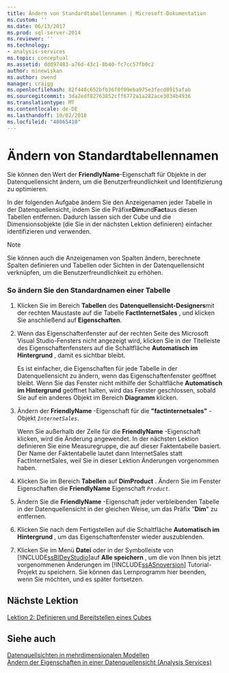 ```yaml
---
title: Ändern von Standardtabellennamen | Microsoft-Dokumentation
ms.custom: ''
ms.date: 06/13/2017
ms.prod: sql-server-2014
ms.reviewer: ''
ms.technology:
- analysis-services
ms.topic: conceptual
ms.assetid: ddd97483-a76d-43c1-8b40-fc7cc57fb0c2
author: minewiskan
ms.author: owend
manager: craigg
ms.openlocfilehash: 82f448c652bfb36f0f09eba975e3fecd8915afab
ms.sourcegitcommit: 3da2edf82763852cff6772a1a282ace3034b4936
ms.translationtype: MT
ms.contentlocale: de-DE
ms.lasthandoff: 10/02/2018
ms.locfileid: "48065410"
---
```

# <a name="modifying-default-table-names"></a>Ändern von Standardtabellennamen
  Sie können den Wert der **FriendlyName**-Eigenschaft für Objekte in der Datenquellensicht ändern, um die Benutzerfreundlichkeit und Identifizierung zu optimieren.  
  
 In der folgenden Aufgabe ändern Sie den Anzeigenamen jeder Tabelle in der Datenquellensicht, indem Sie die Präfixe**Dim**und**Fact**aus diesen Tabellen entfernen. Dadurch lassen sich der Cube und die Dimensionsobjekte (die Sie in der nächsten Lektion definieren) einfacher identifizieren und verwenden.  
  
> [!NOTE]  
>  Sie können auch die Anzeigenamen von Spalten ändern, berechnete Spalten definieren und Tabellen oder Sichten in der Datenquellensicht verknüpfen, um die Benutzerfreundlichkeit zu erhöhen.  
  
### <a name="to-modify-the-default-name-of-a-table"></a>So ändern Sie den Standardnamen einer Tabelle  
  
1.  Klicken Sie im Bereich **Tabellen** des **Datenquellensicht-Designers**mit der rechten Maustaste auf die Tabelle **FactInternetSales** , und klicken Sie anschließend auf **Eigenschaften**.  
  
2.  Wenn das Eigenschaftenfenster auf der rechten Seite des Microsoft Visual Studio-Fensters nicht angezeigt wird, klicken Sie in der Titelleiste des Eigenschaftenfensters auf die Schaltfläche **Automatisch im Hintergrund** , damit es sichtbar bleibt.  
  
     Es ist einfacher, die Eigenschaften für jede Tabelle in der Datenquellensicht zu ändern, wenn das Eigenschaftenfenster geöffnet bleibt. Wenn Sie das Fenster nicht mithilfe der Schaltfläche **Automatisch im Hintergrund** geöffnet halten, wird das Fenster geschlossen, sobald Sie auf ein anderes Objekt im Bereich **Diagramm** klicken.  
  
3.  Ändern der **FriendlyName** -Eigenschaft für die **"factinternetsales"** -Objekt *`InternetSales`*.  
  
     Wenn Sie außerhalb der Zelle für die **FriendlyName** -Eigenschaft klicken, wird die Änderung angewendet. In der nächsten Lektion definieren Sie eine Measuregruppe, die auf dieser Faktentabelle basiert. Der Name der Faktentabelle lautet dann InternetSales statt FactInternetSales, weil Sie in dieser Lektion Änderungen vorgenommen haben.  
  
4.  Klicken Sie im Bereich **Tabellen** auf **DimProduct** . Ändern Sie im Fenster Eigenschaften die **FriendlyName** Eigenschaft *`Product`*.  
  
5.  Ändern Sie die **FriendlyName** -Eigenschaft jeder verbleibenden Tabelle in der Datenquellensicht in der gleichen Weise, um das Präfix "**Dim**" zu entfernen.  
  
6.  Klicken Sie nach dem Fertigstellen auf die Schaltfläche **Automatisch im Hintergrund** , um das Eigenschaftenfenster wieder auszublenden.  
  
7.  Klicken Sie im Menü **Datei** oder in der Symbolleiste von [!INCLUDE[ssBIDevStudio](../includes/ssbidevstudio-md.md)]auf **Alle speichern** , um die von Ihnen bis jetzt vorgenommenen Änderungen im [!INCLUDE[ssASnoversion](../includes/ssasnoversion-md.md)] Tutorial-Projekt zu speichern. Sie können das Lernprogramm hier beenden, wenn Sie möchten, und es später fortsetzen.  
  
## <a name="next-lesson"></a>Nächste Lektion  
 [Lektion 2: Definieren und Bereitstellen eines Cubes](lesson-2-defining-and-deploying-a-cube.md)  
  
## <a name="see-also"></a>Siehe auch  
 [Datenquellsichten in mehrdimensionalen Modellen](multidimensional-models/data-source-views-in-multidimensional-models.md)   
 [Ändern der Eigenschaften in einer Datenquellensicht &#40;Analysis Services&#41;](multidimensional-models/change-properties-in-a-data-source-view-analysis-services.md)  
  
  
